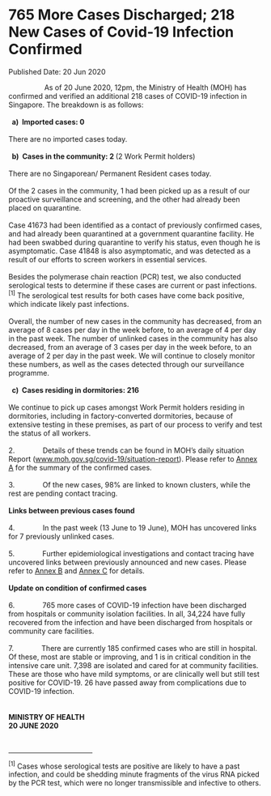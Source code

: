 <html>
    <meta http-equiv="Content-Type" content="text/html; charset=utf-8"/>
    <meta charset="utf-8"/>
    <title>765 More Cases Discharged; 218 New Cases of Covid-19 Infection Confirmed</title>
    <body><h1>765 More Cases Discharged; 218 New Cases of Covid-19 Infection Confirmed</h1>
    <p>Published Date: 20 Jun 2020</p> <p>&nbsp; &nbsp; &nbsp; &nbsp; &nbsp; &nbsp; &nbsp; &nbsp; &nbsp; As of 20 June 2020, 12pm, the Ministry of Health (MOH) has confirmed and verified an additional 218 cases of COVID-19 infection in Singapore. The breakdown is as follows:<br><strong><br>&nbsp; a)&nbsp;&nbsp;Imported cases: 0<br><br></strong>There are no imported cases today.&nbsp;<br><strong><br>&nbsp; b)&nbsp;&nbsp;Cases in the community: 2 </strong>(2 Work Permit holders)<br><br>There are no Singaporean/ Permanent Resident cases today.<br><br>Of the 2 cases in the community, 1 had been picked up as a result of our proactive surveillance and screening, and the other had already been placed on quarantine.<br><br>Case 41673 had been identified as a contact of previously confirmed cases, and had already been quarantined at a government quarantine facility. He had been swabbed during quarantine to verify his status, even though he is asymptomatic. Case 41848 is also asymptomatic, and was detected as a result of our efforts to screen workers in essential services.<br><br>Besides the polymerase chain reaction (PCR) test, we also conducted serological tests to determine if these cases are current or past infections.<sup>[1]</sup>&nbsp;The serological test results for both cases have come back positive, which indicate likely past infections.<br><br>Overall, the number of new cases in the community has decreased, from an average of 8 cases per day in the week before, to an average of 4 per day in the past week. The number of unlinked cases in the community has also decreased, from an average of 3 cases per day in the week before, to an average of 2 per day in the past week.&nbsp;We will continue to closely monitor these numbers, as well as the cases detected through our surveillance programme.<br><strong><br>&nbsp; c)&nbsp;&nbsp;Cases residing in dormitories: 216<br><br></strong>We continue to pick up cases amongst Work Permit holders residing in dormitories, including in factory-converted dormitories, because of extensive testing in these premises, as part of our process to verify and test the status of all workers. <br><br>2.&nbsp; &nbsp; &nbsp; &nbsp; &nbsp; &nbsp; &nbsp; Details of these trends can be found in MOH’s daily situation Report (<a href="http://www.moh.gov.sg/covid-19/situation-report">www.moh.gov.sg/covid-19/situation-report</a>). Please refer to <u><a href="/docs/librariesprovider5/pressroom/press-releases/annex-a---20-june-2020.pdf?sfvrsn=4f725f2_0" title="Annex A">Annex A</a></u> for the summary of the confirmed cases.<br><br>3.&nbsp; &nbsp; &nbsp; &nbsp; &nbsp; &nbsp; &nbsp;&nbsp;Of the new cases, 98% are linked to known clusters, while the rest are pending contact tracing.<br><br><strong>Links between previous cases found<br><br></strong>4.&nbsp; &nbsp; &nbsp; &nbsp; &nbsp; &nbsp; &nbsp;&nbsp;In the past week (13 June to 19 June), MOH has uncovered links for 7 previously unlinked cases.<br><br>5.&nbsp; &nbsp; &nbsp; &nbsp; &nbsp; &nbsp; &nbsp;&nbsp;Further epidemiological investigations and contact tracing have uncovered links between previously announced and new cases. Please refer to <u><a href="/docs/librariesprovider5/pressroom/press-releases/annex-b---2020-june-2020.pdf?sfvrsn=1177dfdd_0" title="Annex B">Annex B</a></u> and <u><a href="/docs/librariesprovider5/pressroom/press-releases/annex-c---20-june-2020.pdf?sfvrsn=921937ad_0" title="Annex C">Annex C</a></u> for details.<br><br><strong>Update on condition of confirmed cases<br><br></strong>6.&nbsp; &nbsp; &nbsp; &nbsp; &nbsp; &nbsp; &nbsp;&nbsp;765 more cases of COVID-19 infection have been discharged from hospitals or community isolation facilities. In all, 34,224 have fully recovered from the infection and have been discharged from hospitals or community care facilities.<br><br>7.&nbsp; &nbsp; &nbsp; &nbsp; &nbsp; &nbsp; &nbsp;&nbsp;There are currently 185 confirmed cases who are still in hospital. Of these, most are stable or improving, and 1 is in critical condition in the intensive care unit. 7,398 are isolated and cared for at community facilities. These are those who have mild symptoms, or are clinically well but still test positive for COVID-19. 26 have passed away from complications due to COVID-19 infection.<br><br><strong><br>MINISTRY OF HEALTH<br></strong><strong>20 JUNE 2020</strong></p> <div><br clear="all"> <hr align="left" size="1" width="33%"> <div id="ftn1"> <p><sup>[1]</sup>&nbsp;Cases whose serological tests are positive are likely to have a past infection, and could be shedding minute fragments of the virus RNA picked by the PCR test, which were no longer transmissible and infective to others.</p> </div> </div></body>
</html>